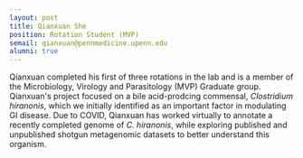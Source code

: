 ```yaml
---
layout: post
title: Qianxuan She
position: Rotation Student (MVP)
semail: qianxuan@pennmedicine.upenn.edu
alumni: true
---
```


Qianxuan completed his first of three rotations in the lab and is a member of the Microbiology, Virology and Parasitology (MVP) Graduate group.  Qianxuan's project focused on a bile acid-prodcing commensal, *Clostridium hiranonis*, which we initially identified as an important factor in modulating GI disease.  Due to COVID, Qianxuan has worked virtually to annotate a recently completed genome of *C. hiranonis*, while exploring published and unpublished shotgun metagenomic datasets to better understand this organism.
